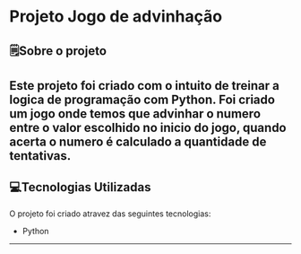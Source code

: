 <h1> 
     Projeto Jogo de advinhação
</h1>

## 🗒️Sobre o projeto 

Este projeto foi criado com o intuito de treinar a logica de programação com Python. Foi criado um jogo onde temos que advinhar o numero entre o valor escolhido no inicio do jogo, quando acerta o numero é calculado a quantidade de tentativas.
---

## 💻Tecnologias Utilizadas

O projeto foi criado atravez das seguintes tecnologias:

- Python

--- 